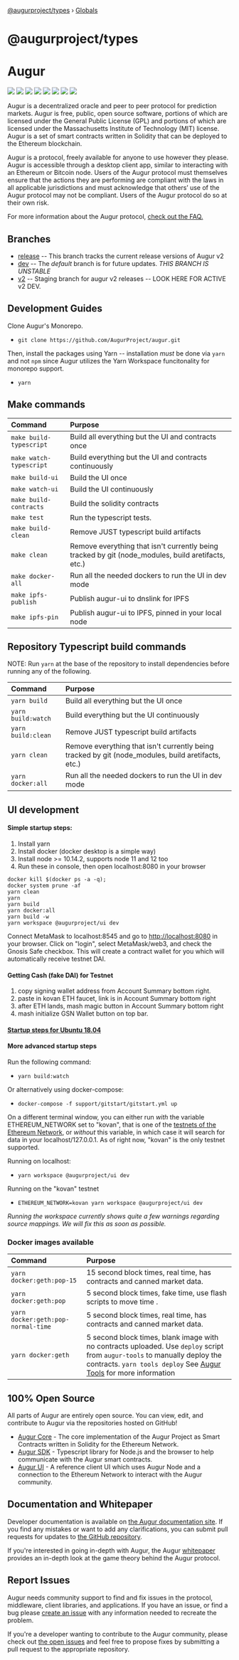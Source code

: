 [@augurproject/types](README.md) › [Globals](globals.md)

# @augurproject/types

# Augur

[![](https://img.shields.io/discord/378030344374583298.svg)](https://invite.augur.net) [![](https://img.shields.io/badge/contributions-welcome-orange.svg)](https://github.com/AugurProject/augur/issues) [![](https://img.shields.io/badge/PRs-welcome-brightgreen.svg)](https://github.com/AugurProject/augur/pulls) [![](https://img.shields.io/github/contributors/AugurProject/augur.svg)](https://github.com/AugurProject/augur-app/graphs/contributors)
 [![](https://img.shields.io/github/issues-raw/AugurProject/augur.svg)](https://github.com/AugurProject/augur/issues) [![](https://img.shields.io/github/issues-closed-raw/AugurProject/augur.svg)](https://github.com/AugurProject/augur/issues?utf8=%E2%9C%93&q=is%3Aissue+is%3Aclosed+) [![](https://img.shields.io/github/issues-pr-raw/AugurProject/augur.svg)](https://github.com/AugurProject/augur/pulls) [![](https://img.shields.io/github/issues-pr-closed-raw/AugurProject/augur.svg)](https://github.com/AugurProject/augur/pulls?utf8=%E2%9C%93&q=is%3Apr+is%3Aclosed)

Augur is a decentralized oracle and peer to peer protocol for prediction markets. Augur is free, public, open source software, portions of which are licensed under the General Public License \(GPL\) and portions of which are licensed under the Massachusetts Institute of Technology \(MIT\) license. Augur is a set of smart contracts written in Solidity that can be deployed to the Ethereum blockchain.

Augur is a protocol, freely available for anyone to use however they please. Augur is accessible through a desktop client app, similar to interacting with an Ethereum or Bitcoin node. Users of the Augur protocol must themselves ensure that the actions they are performing are compliant with the laws in all applicable jurisdictions and must acknowledge that others’ use of the Augur protocol may not be compliant. Users of the Augur protocol do so at their own risk.

For more information about the Augur protocol, [check out the FAQ.](https://www.augur.net/faq/)

## Branches

* [release](https://github.com/AugurProject/augur/tree/dev) -- This branch tracks the current release versions of Augur v2
* [dev](https://github.com/AugurProject/augur/tree/dev) -- The *default* branch is for future updates. *THIS BRANCH IS UNSTABLE*
* [v2](https://github.com/AugurProject/augur/tree/v2) -- Staging branch for augur v2 releases -- LOOK HERE FOR ACTIVE v2 DEV.

## Development Guides

Clone Augur's Monorepo.

* `git clone https://github.com/AugurProject/augur.git`

Then, install the packages using Yarn -- installation _must_ be done via `yarn` and not `npm` since Augur utilizes the Yarn Workspace funcitonality for monorepo support.

* `yarn`

## Make commands

| Command | Purpose |
| :--- | :--- |
| `make build-typescript` | Build all everything but the UI and contracts once |
| `make watch-typescript` | Build everything but the UI and contracts continuously |
| `make build-ui` | Build the UI once |
| `make watch-ui` | Build the UI continuously |
| `make build-contracts` | Build the solidity contracts |
| `make test` | Run the typescript tests. |
| `make build-clean` | Remove JUST typescript build artifacts |
| `make clean` | Remove everything that isn't currently being tracked by git \(node\_modules, build aretifacts, etc.\) |
| `make docker-all` | Run all the needed dockers to run the UI in dev mode |
| `make ipfs-publish` | Publish augur-ui to dnslink for IPFS |
| `make ipfs-pin` | Publish augur-ui to IPFS, pinned in your local node |

## Repository Typescript build commands

NOTE: Run `yarn` at the base of the repository to install dependencies before running any of the following.

| Command | Purpose |
| :--- | :--- |
| `yarn build` | Build all everything but the UI once |
| `yarn build:watch` | Build everything but the UI continuously |
| `yarn build:clean` | Remove JUST typescript build artifacts |
| `yarn clean` | Remove everything that isn't currently being tracked by git \(node\_modules, build aretifacts, etc.\) |
| `yarn docker:all` | Run all the needed dockers to run the UI in dev mode |

## UI development

#### Simple startup steps:

1. Install yarn
2. Install docker \(docker desktop is a simple way\)
3. Install node &gt;= 10.14.2, supports node 11 and 12 too
4. Run these in console, then open localhost:8080 in your browser

```text
docker kill $(docker ps -a -q);
docker system prune -af
yarn clean
yarn
yarn build
yarn docker:all
yarn build -w
yarn workspace @augurproject/ui dev
```

Connect MetaMask to localhost:8545 and go to [http://localhost:8080](http://localhost:8080) in your browser. Click on "login", select MetaMask/web3, and check the Gnosis Safe checkbox. This will create a contract wallet for you which will automatically receive testnet DAI.

#### Getting Cash \(fake DAI\) for Testnet

1. copy signing wallet address from Account Summary bottom right.
2. paste in kovan ETH faucet, link is in Account Summary bottom right
3. after ETH lands, mash magic button in Account Summary bottom right
4. mash initialize GSN Wallet button on top bar.

#### [Startup steps for Ubuntu 18.04](https://github.com/AugurProject/augur/blob/master/docs/v2/docs/getting-started.md)

#### More advanced startup steps

Run the following command:

* `yarn build:watch`

Or alternatively using docker-compose:

* `docker-compose -f support/gitstart/gitstart.yml up`

On a different terminal window, you can either run _with_ the variable ETHEREUM\_NETWORK set to "kovan", that is one of the [testnets of the Ethereum Network](https://docs.ethhub.io/using-ethereum/test-networks/), or _without_ this variable, in which case it will search for data in your localhost/127.0.0.1. As of right now, "kovan" is the only testnet supported.

Running on localhost:

* `yarn workspace @augurproject/ui dev`

Running on the "kovan" testnet

* `ETHEREUM_NETWORK=kovan yarn workspace @augurproject/ui dev`

_Running the workspace currently shows quite a few warnings regarding source mappings. We will fix this as soon as possible._

### Docker images available

| Command | Purpose |
| :--- | :--- |
| `yarn docker:geth:pop-15` | 15 second block times, real time, has contracts and canned market data. |
| `yarn docker:geth:pop` | 5 second block times, fake time, use flash scripts to move time . |
| `yarn docker:geth:pop-normal-time` | 5 second block times, real time, has contracts and canned market data. |
| `yarn docker:geth` | 5 second block times, blank image with no contracts uploaded.   Use `deploy` script from `augur-tools` to manually deploy the contracts.  `yarn tools deploy`    See [Augur Tools](https://github.com/AugurProject/augur/tree/1dd7569fbcc3b0f195a191ed3f4f18728fb14531/packages/augur-tools/README.md) for more information |

## 100% Open Source

All parts of Augur are entirely open source. You can view, edit, and contribute to Augur via the repositories hosted on GitHub!

* [Augur Core](https://github.com/AugurProject/augur/tree/1dd7569fbcc3b0f195a191ed3f4f18728fb14531/packages/augur-core/README.md) - The core implementation of the Augur Project as Smart Contracts written in Solidity for the Ethereum Network.
* [Augur SDK](https://github.com/AugurProject/augur/tree/1dd7569fbcc3b0f195a191ed3f4f18728fb14531/packages/augur-sdk/README.md) - Typescript library for Node.js and the browser to help communicate with the Augur smart contracts.
* [Augur UI](https://github.com/AugurProject/augur/tree/1dd7569fbcc3b0f195a191ed3f4f18728fb14531/packages/augur-ui/README.md) - A reference client UI which uses Augur Node and a connection to the Ethereum Network to interact with the Augur community.

## Documentation and Whitepaper

Developer documentation is available on [the Augur documentation site](https://docs.augur.net/). If you find any mistakes or want to add any clarifications, you can submit pull requests for updates to [the GitHub repository](https://github.com/AugurProject/docs).

If you're interested in going in-depth with Augur, the Augur [whitepaper](https://github.com/AugurProject/whitepaper) provides an in-depth look at the game theory behind the Augur protocol.

## Report Issues

Augur needs community support to find and fix issues in the protocol, middleware, client libraries, and applications. If you have an issue, or find a bug please [create an issue](https://github.com/AugurProject/augur/issues/new) with any information needed to recreate the problem.

If you're a developer wanting to contribute to the Augur community, please check out [the open issues](https://github.com/AugurProject/augur/issues) and feel free to propose fixes by submitting a pull request to the appropriate repository.
